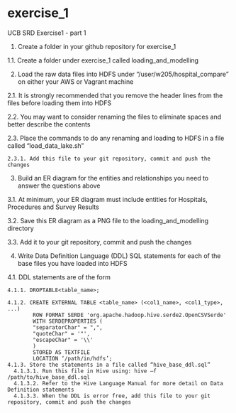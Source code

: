 # exercise_1
UCB SRD Exercise1 - part 1

1. Create a folder in your github repository for exercise_1

  1.1. Create a folder under exercise_1 called loading_and_modelling

2. Load the raw data files into HDFS under “/user/w205/hospital_compare” on either your AWS or Vagrant machine

  2.1. It is strongly recommended that you remove the header lines from the files before loading them into HDFS
  
  2.2. You may want to consider renaming the files to eliminate spaces and better describe the contents
  
  2.3. Place the commands to do any renaming and loading to HDFS in a file called “load_data_lake.sh”
  
    2.3.1. Add this file to your git repository, commit and push the changes

3. Build an ER diagram for the entities and relationships you need to answer the questions above

  3.1. At minimum, your ER diagram must include entities for Hospitals, Procedures and Survey Results
  
  3.2. Save this ER diagram as a PNG file to the loading_and_modelling directory
  
  3.3. Add it to your git repository, commit and push the changes

4. Write Data Definition Language (DDL) SQL statements for each of the base files you have loaded into HDFS

  4.1. DDL statements are of the form
  
    4.1.1. DROPTABLE<table_name>;
    
    4.1.2. CREATE EXTERNAL TABLE <table_name> (<col1_name>, <col1_type>, ...)
            ROW FORMAT SERDE 'org.apache.hadoop.hive.serde2.OpenCSVSerde' 
            WITH SERDEPROPERTIES (
            "separatorChar" = ",", 
            "quoteChar" = '"',
            "escapeChar" = '\\' 
            )
            STORED AS TEXTFILE
            LOCATION ‘/path/in/hdfs’;
    4.1.3. Store the statements in a file called “hive_base_ddl.sql”
      4.1.3.1. Run this file in Hive using: hive –f /path/to/hive_base_ddl.sql
      4.1.3.2. Refer to the Hive Language Manual for more detail on Data Definition statements
      4.1.3.3. When the DDL is error free, add this file to your git repository, commit and push the changes
